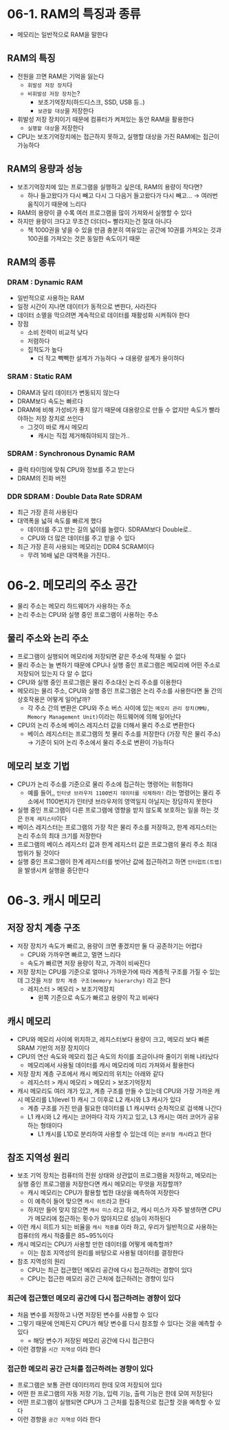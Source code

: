 # 06-1. RAM의 특징과 종류

- 메모리는 일반적으로 RAM을 말한다

## RAM의 특징

- 전원을 끄면 RAM은 기억을 잃는다
  - `휘발성 저장 장치`다
  - `비휘발성 저장 장치`는?
    - 보조기억장치(하드디스크, SSD, USB 등..)
    - `보관할 대상`을 저장한다
- 휘발성 저장 장치이기 때문에 컴퓨터가 켜져있는 동안 RAM을 활용한다
  - `실행할 대상`을 저장한다
- CPU는 보조기억장치에는 접근하지 못하고, 실행할 대상을 가진 RAM에는 접근이 가능하다

## RAM의 용량과 성능

- 보조기억장치에 있는 프로그램을 실행하고 싶은데, RAM의 용량이 작다면?
  - 하나 들고왔다가 다시 빼고 다시 그 다음거 들고왔다가 다시 빼고… → 여러번 움직이기 때문에 느리다
- RAM의 용량이 클 수록 여러 프로그램을 많이 가져와서 실행할 수 있다
- 하지만 용량이 크다고 무조건 더더더~ 빨라지는건 절대 아니다
  - 책 1000권을 넣을 수 있을 만큼 충분히 여유있는 공간에 10권를 가져오는 것과 100권를 가져오는 것은 동일한 속도이기 때문

## RAM의 종류

### DRAM : Dynamic RAM

- 일반적으로 사용하는 RAM
- 일정 시간이 지나면 데이터가 동적으로 변한다, 사라진다
- 데이터 소멸을 막으려면 계속적으로 데이터를 재활성화 시켜줘야 한다
- 장점
  - 소비 전력이 비교적 낮다
  - 저렴하다
  - 집적도가 높다
    - 더 작고 빽빽한 설계가 가능하다 → 대용량 설계가 용이하다

### SRAM : Static RAM

- DRAM과 달리 데이터가 변동되지 않는다
- DRAM보다 속도는 빠르다
- DRAM에 비해 가성비가 좋지 않기 때문에 대용량으로 만들 수 없지만 속도가 빨라야하는 저장 장치로 쓰인다
  - 그것이 바로 캐시 메모리
    - 캐시는 직접 제거해줘야되지 않는가..

### SDRAM : Synchronous Dynamic RAM

- 클럭 타이밍에 맞춰 CPU와 정보를 주고 받는다
- DRAM의 진화 버전

### DDR SDRAM : Double Data Rate SDRAM

- 최근 가장 흔히 사용된다
- 대역폭을 넓혀 속도를 빠르게 했다
  - 데이터를 주고 받는 길의 넓이를 늘렸다. SDRAM보다 Double로..
  - CPU와 더 많은 데이터를 주고 받을 수 있다
- 최근 가장 흔히 사용되는 메모리는 DDR4 SCRAM이다
  - 무려 16배 넓은 대역폭을 가진다..

# 06-2. 메모리의 주소 공간

- 물리 주소는 메모리 하드웨어가 사용하는 주소
- 논리 주소는 CPU와 실행 중인 프로그램이 사용하는 주소

## 물리 주소와 논리 주소

- 프로그램이 실행되어 메모리에 저장되면 같은 주소에 적재될 수 없다
- 물리 주소는 늘 변하기 때문에 CPU나 실행 중인 프로그램은 메모리에 어떤 주소로 저장되어 있는지 다 알 수 없다
- CPU와 실행 중인 프로그램은 물리 주소대신 논리 주소를 이용한다
- 메모리는 물리 주소, CPU와 실행 중인 프로그램은 논리 주소를 사용한다면 둘 간의 상호작용은 어떻게 일어날까?
  - 각 주소 간의 변환은 CPU와 주소 버스 사이에 있는 `메모리 관리 장치(MMU, Memory Management Unit)`이라는 하드웨어에 의해 일어난다
- CPU의 논리 주소에 베이스 레지스터 값을 더해서 물리 주소로 변환한다
  - 베이스 레지스터는 프로그램의 첫 물리 주소를 저장한다 (가장 작은 물리 주소) → 기준이 되어 논리 주소에서 물리 주소로 변환이 가능하다

## 메모리 보호 기법

- CPU가 논리 주소를 기준으로 물리 주소에 접근하는 명령어는 위험하다
  - 예를 들어,, `인터넷 브라우저 1100번지 데이터를 삭제하라!` 라는 명령어는 물리 주소에서 1100번지가 인터넷 브라우저의 영역일지 아닐지는 장담하지 못한다
- 실행 중인 프로그램이 다른 프로그램에 영향을 받지 않도록 보호하는 일을 하는 것은 `한계 레지스터`이다
- 베이스 레지스터는 프로그램의 가장 작은 물리 주소를 저장하고, 한계 레지스터는 논리 주소의 최대 크기를 저장한다
- 프로그램의 베이스 레지스터 값과 한계 레지스터 값은 프로그램의 물리 주소 최대 범위가 될 것이다
- 실행 중인 프로그램이 한계 레지스터를 벗어난 값에 접근하려고 하면 `인터럽트(트랩)`을 발생시켜 실행을 중단한다

# 06-3. 캐시 메모리

## 저장 장치 계층 구조

- 저장 장치가 속도가 빠르고, 용량이 크면 좋겠지만 둘 다 공존하기는 어렵다
  - CPU와 가까우면 빠르고, 멀면 느리다
  - 속도가 빠르면 저장 용량이 작고, 가격이 비싸진다
- 저장 장치는 CPU를 기준으로 얼마나 가까운가에 따라 계층적 구조를 가질 수 있는데 그것을 `저장 장치 계층 구조(memory hierarchy)` 라고 한다
  - 레지스터 > 메모리 > 보조기억장치
    - 왼쪽 기준으로 속도가 빠르고 용량이 작고 비싸다

## 캐시 메모리

- CPU와 메모리 사이에 위치하고, 레지스터보다 용량이 크고, 메모리 보다 빠른 SRAM 기반의 저장 장치이다
- CPU의 연산 속도와 메모리 접근 속도의 차이를 조금이나마 줄이기 위해 나타났다
  - 메모리에서 사용될 데이터를 캐시 메모리에 미리 가져와서 활용한다
- 저장 장치 계층 구조에서 캐시 메모리의 위치는 아래와 같다
  - 레지스터 > 캐시 메모리 > 메모리 > 보조기억장치
- 캐시 메모리도 여러 개가 있고, 계층 구조를 만들 수 있는데 CPU와 가장 가까운 캐시 메모리를 L1(level 1) 캐시 그 이후로 L2 캐시와 L3 캐시가 있다
  - 계층 구조를 가진 만큼 필요한 데이터를 L1 캐시부터 순차적으로 검색해 나간다
  - L1 캐시와 L2 캐시는 코어마다 각자 가지고 있고, L3 캐시는 여러 코어가 공유하는 형태이다
    - L1 캐시를 L1D로 분리하여 사용할 수 있는데 이는 `분리형 캐시`라고 한다

## 참조 지역성 원리

- 보조 기억 장치는 컴퓨터의 전원 상태와 상관없이 프로그램을 저장하고, 메모리는 실행 중인 프로그램을 저장한다면 캐시 메모리는 무엇을 저장할까?
  - 캐시 메모리는 CPU가 활용할 법한 대상을 예측하여 저장한다
  - 이 예측이 들어 맞으면 `캐시 히트`라고 한다
  - 하지만 들어 맞지 않으면 `캐시 미스` 라고 하고, 캐시 미스가 자주 발생하면 CPU가 메모리에 접근하는 횟수가 많아지므로 성능이 저하된다
- 이런 캐시 히트가 되는 비율을 `캐시 적중률` 이라 하고, 우리가 일반적으로 사용하는 컴퓨터의 캐시 적중률은 85~95%이다
- 캐시 메모리는 CPU가 사용할 만한 데이터를 어떻게 예측할까?
  - 이는 참조 지역성의 원리를 바탕으로 사용될 데이터를 결정한다
- 참조 지역성의 원리
  - CPU는 최근 접근했던 메모리 공간에 다시 접근하려는 경향이 있다
  - CPU는 접근한 메모리 공간 근처에 접근하려는 경향이 있다

### 최근에 접근했던 메모리 공간에 다시 접근하려는 경향이 있다

- 처음 변수를 저장하고 나면 저장된 변수를 사용할 수 있다
- 그렇기 때문에 언제든지 CPU가 해당 변수를 다시 참조할 수 있다는 것을 예측할 수 있다
  - = 해당 변수가 저장된 메모리 공간에 다시 접근한다
- 이런 경향을 `시간 지역성` 이라 한다

### 접근한 메모리 공간 근처를 접근하려는 경향이 있다

- 프로그램은 보통 관련 데이터끼리 한데 모여 저장되어 있다
- 어떤 한 프로그램의 자동 저장 기능, 입력 기능, 출력 기능은 한데 모여 저장된다
- 어떤 프로그램이 실행되면 CPU가 그 근처를 집중적으로 접근할 것을 예측할 수 있다
- 이런 경향을 `공간 지역성` 이라 한다

